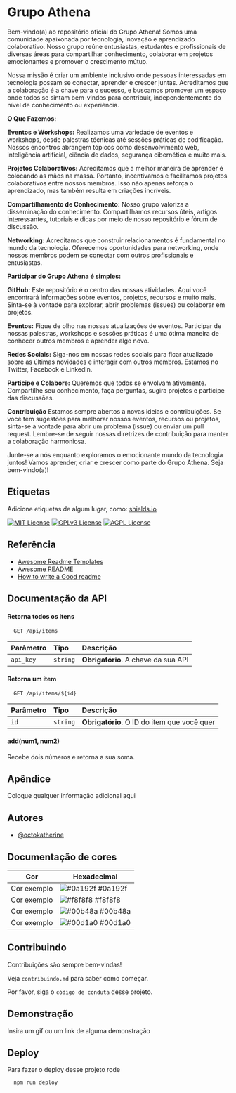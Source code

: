 # Grupo Athena

Bem-vindo(a) ao repositório oficial do Grupo Athena! Somos uma comunidade apaixonada por tecnologia, inovação e aprendizado colaborativo. Nosso grupo reúne entusiastas, estudantes e profissionais de diversas áreas para compartilhar conhecimento, colaborar em projetos emocionantes e promover o crescimento mútuo.

Nossa missão é criar um ambiente inclusivo onde pessoas interessadas em tecnologia possam se conectar, aprender e crescer juntas. Acreditamos que a colaboração é a chave para o sucesso, e buscamos promover um espaço onde todos se sintam bem-vindos para contribuir, independentemente do nível de conhecimento ou experiência.

<b>O Que Fazemos:</b>

<b>Eventos e Workshops:</b> Realizamos uma variedade de eventos e workshops, desde palestras técnicas até sessões práticas de codificação. Nossos encontros abrangem tópicos como desenvolvimento web, inteligência artificial, ciência de dados, segurança cibernética e muito mais.

<b>Projetos Colaborativos:</b> Acreditamos que a melhor maneira de aprender é colocando as mãos na massa. Portanto, incentivamos e facilitamos projetos colaborativos entre nossos membros. Isso não apenas reforça o aprendizado, mas também resulta em criações incríveis.

<b>Compartilhamento de Conhecimento:</b> Nosso grupo valoriza a disseminação do conhecimento. Compartilhamos recursos úteis, artigos interessantes, tutoriais e dicas por meio de nosso repositório e fórum de discussão.

<b>Networking:</b> Acreditamos que construir relacionamentos é fundamental no mundo da tecnologia. Oferecemos oportunidades para networking, onde nossos membros podem se conectar com outros profissionais e entusiastas.

<b>Participar do Grupo Athena é simples:</b>

<b>GitHub:</b> Este repositório é o centro das nossas atividades. Aqui você encontrará informações sobre eventos, projetos, recursos e muito mais. Sinta-se à vontade para explorar, abrir problemas (issues) ou colaborar em projetos.

<b>Eventos:</b> Fique de olho nas nossas atualizações de eventos. Participar de nossas palestras, workshops e sessões práticas é uma ótima maneira de conhecer outros membros e aprender algo novo.

<b>Redes Sociais:</b> Siga-nos em nossas redes sociais para ficar atualizado sobre as últimas novidades e interagir com outros membros. Estamos no Twitter, Facebook e LinkedIn.

<b>Participe e Colabore:</b> Queremos que todos se envolvam ativamente. Compartilhe seu conhecimento, faça perguntas, sugira projetos e participe das discussões.

<b>Contribuição</b>
Estamos sempre abertos a novas ideias e contribuições. Se você tem sugestões para melhorar nossos eventos, recursos ou projetos, sinta-se à vontade para abrir um problema (issue) ou enviar um pull request. Lembre-se de seguir nossas diretrizes de contribuição para manter a colaboração harmoniosa.

Junte-se a nós enquanto exploramos o emocionante mundo da tecnologia juntos! Vamos aprender, criar e crescer como parte do Grupo Athena. Seja bem-vindo(a)!




## Etiquetas

Adicione etiquetas de algum lugar, como: [shields.io](https://shields.io/)

[![MIT License](https://img.shields.io/badge/License-MIT-green.svg)](https://choosealicense.com/licenses/mit/)
[![GPLv3 License](https://img.shields.io/badge/License-GPL%20v3-yellow.svg)](https://opensource.org/licenses/)
[![AGPL License](https://img.shields.io/badge/license-AGPL-blue.svg)](http://www.gnu.org/licenses/agpl-3.0)


## Referência

 - [Awesome Readme Templates](https://awesomeopensource.com/project/elangosundar/awesome-README-templates)
 - [Awesome README](https://github.com/matiassingers/awesome-readme)
 - [How to write a Good readme](https://bulldogjob.com/news/449-how-to-write-a-good-readme-for-your-github-project)


## Documentação da API

#### Retorna todos os itens

```http
  GET /api/items
```

| Parâmetro   | Tipo       | Descrição                           |
| :---------- | :--------- | :---------------------------------- |
| `api_key` | `string` | **Obrigatório**. A chave da sua API |

#### Retorna um item

```http
  GET /api/items/${id}
```

| Parâmetro   | Tipo       | Descrição                                   |
| :---------- | :--------- | :------------------------------------------ |
| `id`      | `string` | **Obrigatório**. O ID do item que você quer |

#### add(num1, num2)

Recebe dois números e retorna a sua soma.


## Apêndice

Coloque qualquer informação adicional aqui


## Autores

- [@octokatherine](https://www.github.com/octokatherine)

## Documentação de cores

| Cor               | Hexadecimal                                                |
| ----------------- | ---------------------------------------------------------------- |
| Cor exemplo       | ![#0a192f](https://via.placeholder.com/10/0a192f?text=+) #0a192f |
| Cor exemplo       | ![#f8f8f8](https://via.placeholder.com/10/f8f8f8?text=+) #f8f8f8 |
| Cor exemplo       | ![#00b48a](https://via.placeholder.com/10/00b48a?text=+) #00b48a |
| Cor exemplo       | ![#00d1a0](https://via.placeholder.com/10/00b48a?text=+) #00d1a0 |


## Contribuindo

Contribuições são sempre bem-vindas!

Veja `contribuindo.md` para saber como começar.

Por favor, siga o `código de conduta` desse projeto.


## Demonstração

Insira um gif ou um link de alguma demonstração


## Deploy

Para fazer o deploy desse projeto rode

```bash
  npm run deploy
```

